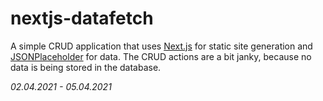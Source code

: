 # nextjs-datafetch

A simple CRUD application that uses [Next.js](https://github.com/vercel/next.js/) for static site generation and [JSONPlaceholder](https://jsonplaceholder.typicode.com/) for data. The CRUD actions are a bit janky, because no data is being stored in the database.

*02.04.2021 - 05.04.2021*
